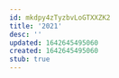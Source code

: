 ```yaml
---
id: mkdpy4zTyzbvLoGTXXZK2
title: '2021'
desc: ''
updated: 1642645495060
created: 1642645495060
stub: true
---
```


